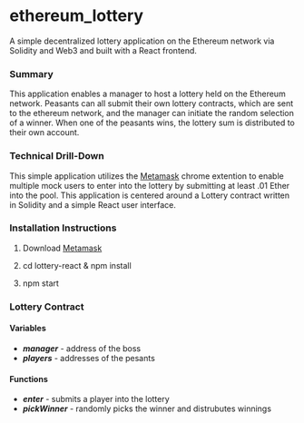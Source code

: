 # ethereum_lottery
A simple decentralized lottery application on the Ethereum network via Solidity and Web3 and built with a React frontend.

### Summary

This application enables a manager to host a lottery held on the Ethereum network.  Peasants can all submit their own lottery contracts, which are sent to the ethereum network, and the manager can initiate the random selection of a winner.  When one of the peasants wins, the lottery sum is distributed to their own account.

### Technical Drill-Down

This simple application utilizes the [Metamask](https://metamask.io/) chrome extention to enable multiple mock users to enter into the lottery by submitting at least .01 Ether into the pool.  This application is centered around a Lottery contract written in Solidity and a simple React user interface.


### Installation Instructions

1. Download [Metamask](https://metamask.io/)

2. cd lottery-react & npm install

3. npm start

### Lottery Contract

#### Variables
* **_manager_** - address of the boss
* **_players_** - addresses of the pesants

#### Functions
* **_enter_** - submits a player into the lottery
* **_pickWinner_** - randomly picks the winner and distrubutes winnings
